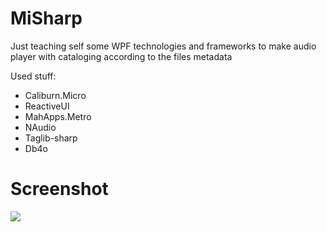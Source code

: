 MiSharp
=======
Just teaching self some WPF technologies and frameworks to make audio player with cataloging according to the files metadata

Used stuff:
- Caliburn.Micro
- ReactiveUI
- MahApps.Metro
- NAudio
- Taglib-sharp
- Db4o

Screenshot
=======
<img src="http://s020.radikal.ru/i715/1311/29/11bd9493ee29.png" >